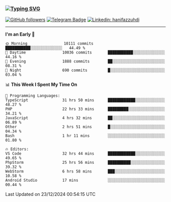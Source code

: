 ### [![Typing SVG](https://readme-typing-svg.herokuapp.com?font=lato&size=22&lines=Hi+There+👋)](https://git.io/typing-svg) 

[![GitHub followers](https://img.shields.io/github/followers/hanifazzuhdi?label=Follow&style=social)](https://github.com/hanifazzuhdi/?tab=follow) 
[![Telegram Badge](https://img.shields.io/badge/-hanif0198-blue?style=social&logo=telegram&link=https://www.t.me/hanif0198/)](https://www.t.me/hanif0198/) 
[![Linkedin: hanifazzuhdi](https://img.shields.io/badge/-hanifazzuhdi-blue?style=flat-square&logo=Linkedin&logoColor=white&link=https://www.linkedin.com/in/hanif-az-zuhdi-69688019b/)](https://www.linkedin.com/in/hanif-az-zuhdi-69688019b/) 

<hr/>

<!--START_SECTION:waka-->
**I'm an Early 🐤** 

```text
🌞 Morning                10111 commits       ███████████░░░░░░░░░░░░░░   44.49 % 
🌆 Daytime                10036 commits       ███████████░░░░░░░░░░░░░░   44.16 % 
🌃 Evening                1888 commits        ██░░░░░░░░░░░░░░░░░░░░░░░   08.31 % 
🌙 Night                  690 commits         █░░░░░░░░░░░░░░░░░░░░░░░░   03.04 % 
```


📊 **This Week I Spent My Time On** 

```text
💬 Programming Languages: 
TypeScript               31 hrs 50 mins      ████████████░░░░░░░░░░░░░   48.27 % 
PHP                      22 hrs 33 mins      █████████░░░░░░░░░░░░░░░░   34.21 % 
JavaScript               4 hrs 32 mins       ██░░░░░░░░░░░░░░░░░░░░░░░   06.89 % 
Other                    2 hrs 51 mins       █░░░░░░░░░░░░░░░░░░░░░░░░   04.34 % 
Bash                     1 hr 11 mins        ░░░░░░░░░░░░░░░░░░░░░░░░░   01.80 % 

🔥 Editors: 
VS Code                  32 hrs 44 mins      ████████████░░░░░░░░░░░░░   49.65 % 
PhpStorm                 25 hrs 56 mins      ██████████░░░░░░░░░░░░░░░   39.32 % 
WebStorm                 6 hrs 58 mins       ███░░░░░░░░░░░░░░░░░░░░░░   10.58 % 
Android Studio           17 mins             ░░░░░░░░░░░░░░░░░░░░░░░░░   00.44 % 
```


 Last Updated on 23/12/2024 00:54:15 UTC
<!--END_SECTION:waka-->
